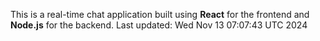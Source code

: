 This is a real-time chat application built using **React** for the frontend and **Node.js** for the backend.
Last updated: Wed Nov 13 07:07:43 UTC 2024

